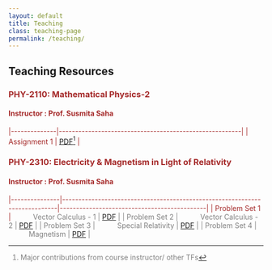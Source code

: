 ```yaml
---
layout: default
title: Teaching
class: teaching-page
permalink: /teaching/
---
```


## Teaching Resources <br> 

### <font color='brown'> PHY-2110: Mathematical Physics-2
#### Instructor : Prof. Susmita Saha

|--------------|--------------------------------------------------------|
| Assignment 1 |  [PDF](teaching/phy2110/assignment-1(full-set).pdf)[^*]    |

### <font color='brown'> PHY-2310: Electricity & Magnetism in Light of Relativity
#### Instructor : Prof. Susmita Saha

|---------------|----------------------------------------------------------------------------|---------------------------------------------|
| Problem Set 1 | <font color='grey'> <span style="padding: 0 40px;"> Vector Calculus - 1  | [PDF](teaching/phy2310/ProbSet-1.pdf)      |
| Problem Set 2 | <font color='grey'> <span style="padding: 0 40px;"> Vector Calculus - 2  | [PDF](teaching/phy2310/ProbSet-2.pdf)      |
| Problem Set 3 | <font color='grey'> <span style="padding: 0 40px;"> Special Relativity   | [PDF](teaching/phy2310/ProbSet-3.pdf)      |
| Problem Set 4 | <font color='grey'> <span style="padding: 0 40px;"> Magnetism            | [PDF](teaching/phy2310/ProbSet-4.pdf)      |

[^*]: Major contributions from course instructor/ other TFs
